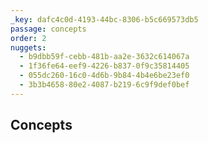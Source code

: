 ```yaml
---
_key: dafc4c0d-4193-44bc-8306-b5c669573db5
passage: concepts
order: 2
nuggets:
  - b9dbb59f-cebb-481b-aa2e-3632c614067a
  - 1f36fe64-eef9-4226-b837-0f9c35814405
  - 055dc260-16c0-4d6b-9b84-4b4e6be23ef0
  - 3b3b4658-80e2-4087-b219-6c9f9def0bef
---
```


## Concepts
